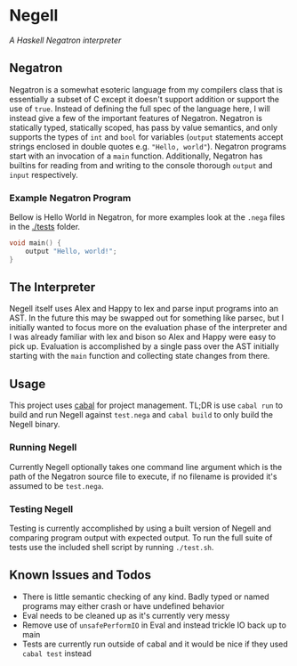 # Negell
*A Haskell Negatron interpreter*

## Negatron
Negatron is a somewhat esoteric language from my compilers class that is essentially a subset of C except it doesn't support addition or support the use of `true`. Instead of defining the full spec of the language here, I will instead give a few of the important features of Negatron. Negatron is statically typed, statically scoped, has pass by value semantics, and only supports the types of `int` and `bool` for variables (`output` statements accept strings enclosed in double quotes e.g. `"Hello, world"`). Negatron programs start with an invocation of a `main` function. Additionally, Negatron has builtins for reading from and writing to the console thorough `output` and `input` respectively.

### Example Negatron Program
Bellow is Hello World in Negatron, for more examples look at the `.nega` files in the [./tests](./tests) folder.
```c
void main() {
    output "Hello, world!";
}
```

## The Interpreter
Negell itself uses Alex and Happy to lex and parse input programs into an AST. In the future this may be swapped out for something like parsec, but I initially wanted to focus more on the evaluation phase of the interpreter and I was already familiar with lex and bison so Alex and Happy were easy to pick up. Evaluation is accomplished by a single pass over the AST initially starting with the `main` function and collecting state changes from there.

## Usage
This project uses [cabal](https://www.haskell.org/cabal/) for project management. TL;DR is use `cabal run` to build and run Negell against `test.nega` and `cabal build` to only build the Negell binary.

### Running Negell
Currently Negell optionally takes one command line argument which is the path of the Negatron source file to execute, if no filename is provided it's assumed to be `test.nega`. 

### Testing Negell
Testing is currently accomplished by using a built version of Negell and comparing program output with expected output. To run the full suite of tests use the included shell script by running `./test.sh`.

## Known Issues and Todos
* There is little semantic checking of any kind. Badly typed or named programs may either crash or have undefined behavior
* Eval needs to be cleaned up as it's currently very messy
* Remove use of `unsafePerformIO` in Eval and instead trickle IO back up to main
* Tests are currently run outside of cabal and it would be nice if they used `cabal test` instead
